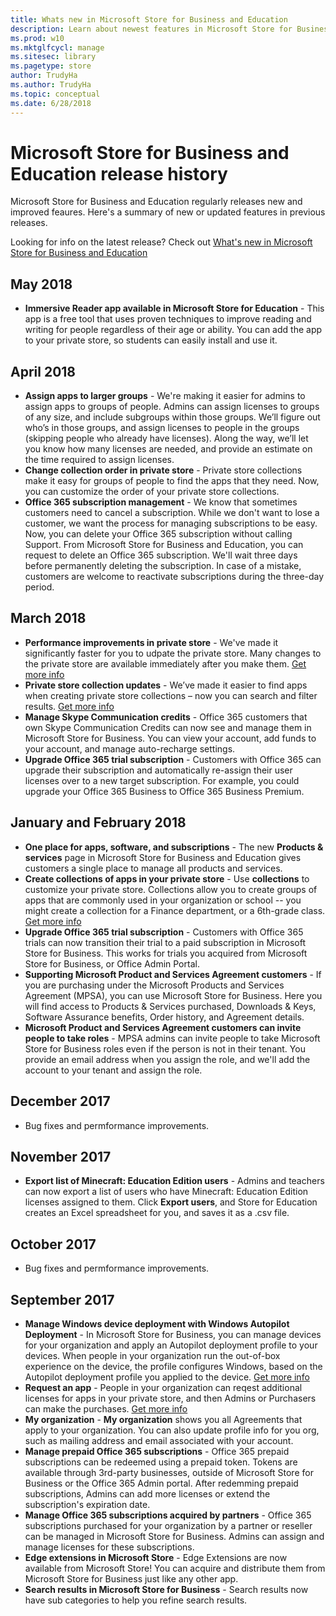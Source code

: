 ```yaml
---
title: Whats new in Microsoft Store for Business and Education
description: Learn about newest features in Microsoft Store for Business and Microsoft Store for Education.
ms.prod: w10
ms.mktglfcycl: manage
ms.sitesec: library
ms.pagetype: store
author: TrudyHa
ms.author: TrudyHa
ms.topic: conceptual
ms.date: 6/28/2018
---
```


# Microsoft Store for Business and Education release history

Microsoft Store for Business and Education regularly releases new and improved feaures. Here's a summary of new or updated features in previous releases. 

Looking for info on the latest release? Check out [What's new in Microsoft Store for Business and Education](whats-new-microsoft-store-business-education.md) 

## May 2018
- **Immersive Reader app available in Microsoft Store for Education** - This app is a free tool that uses proven techniques to improve reading and writing for people regardless of their age or ability. You can add the app to your private store, so students can easily install and use it.  

## April 2018
- **Assign apps to larger groups** - We're making it easier for admins to assign apps to groups of people. Admins can assign licenses to groups of any size, and include subgroups within those groups. We’ll figure out who’s in those groups, and assign licenses to people in the groups (skipping people who already have licenses). Along the way, we’ll let you know how many licenses are needed, and provide an estimate on the time required to assign licenses.
- **Change collection order in private store** - Private store collections make it easy for groups of people to find the apps that they need. Now, you can customize the order of your private store collections. 
- **Office 365 subscription management** -  We know that sometimes customers need to cancel a subscription. While we don't want to lose a customer, we want the process for managing subscriptions to be easy. Now, you can delete your Office 365 subscription without calling Support. From Microsoft Store for Business and Education, you can request to delete an Office 365 subscription. We'll wait three days before permanently deleting the subscription. In case of a mistake, customers are welcome to reactivate subscriptions during the three-day period.

## March 2018
- **Performance improvements in private store** - We've made it significantly faster for you to udpate the private store. Many changes to the private store are available immediately after you make them. [Get more info](https://docs.microsoft.com/microsoft-store/manage-private-store-settings#private-store-performance)
- **Private store collection updates** - We’ve made it easier to find apps when creating private store collections – now you can search and filter results. 
 [Get more info](https://docs.microsoft.com/microsoft-store/manage-private-store-settings#private-store-collections) 
- **Manage Skype Communication credits** - Office 365 customers that own Skype Communication Credits can now see and manage them in Microsoft Store for Business. You can view your account, add funds to your account, and manage auto-recharge settings.
- **Upgrade Office 365 trial subscription** - Customers with Office 365 can upgrade their subscription and automatically re-assign their user licenses over to a new target subscription. For example, you could upgrade your Office 365 Business to Office 365 Business Premium. 

## January and February 2018
- **One place for apps, software, and subscriptions** - The new **Products &amp; services** page in Microsoft Store for Business and Education gives customers a single place to manage all products and services.
- **Create collections of apps in your private store** - Use **collections** to customize your private store. Collections allow you to create groups of apps that are commonly used in your organization or school -- you might create a collection for a Finance department, or a 6th-grade class. [Get more info](https://docs.microsoft.com/microsoft-store/manage-private-store-settings#private-store-collections)
- **Upgrade Office 365 trial subscription** - Customers with Office 365 trials can now transition their trial to a paid subscription in Microsoft Store for Business. This works for trials you acquired from Microsoft Store for Business, or Office Admin Portal.
- **Supporting Microsoft Product and Services Agreement customers** - If you are purchasing under the Microsoft Products and Services Agreement (MPSA), you can use Microsoft Store for Business. Here you will find access to Products & Services purchased, Downloads & Keys, Software Assurance benefits, Order history, and Agreement details.
- **Microsoft Product and Services Agreement customers can invite people to take roles** - MPSA admins can invite people to take Microsoft Store for Business roles even if the person is not in their tenant. You provide an email address when you assign the role, and we'll add the account to your tenant and assign the role. 

## December 2017

- Bug fixes and permformance improvements.

## November 2017

- **Export list of Minecraft: Education Edition users** - Admins and teachers can now export a list of users who have Minecraft: Education Edition licenses assigned to them. Click **Export users**, and Store for Education creates an Excel spreadsheet for you, and saves it as a .csv file.

## October 2017

- Bug fixes and permformance improvements.  

## September 2017

- **Manage Windows device deployment with Windows Autopilot Deployment** - In Microsoft Store for Business, you can manage devices for your organization and apply an Autopilot deployment profile to your devices. When people in your organization run the out-of-box experience on the device, the profile configures Windows, based on the Autopilot deployment profile you applied to the device. [Get more info](add-profile-to-devices.md)
- **Request an app** - People in your organization can reqest additional licenses for apps in your private store, and then Admins or Purchasers can make the purchases. [Get more info](https://docs.microsoft.com/microsoft-store/acquire-apps-microsoft-store-for-business#request-apps)
- **My organization** - **My organization** shows you all Agreements that apply to your organization. You can also update profile info for you org, such as mailing address and email associated with your account.
- **Manage prepaid Office 365 subscriptions** - Office 365 prepaid subscriptions can be redeemed using a prepaid token. Tokens are available through 3rd-party businesses, outside of Microsoft Store for Business or the Office 365 Admin portal. After redemming prepaid subscriptions, Admins can add more licenses or extend the subscription's expiration date.
- **Manage Office 365 subscriptions acquired by partners** - Office 365 subscriptions purchased for your organization by a partner or reseller can be managed in Microsoft Store for Business. Admins can assign and manage licenses for these subscriptions.
- **Edge extensions in Microsoft Store** - Edge Extensions are now available from Microsoft Store! You can acquire and distribute them from Microsoft Store for Business just like any other app.
- **Search results in Microsoft Store for Business** - Search results now have sub categories to help you refine search results.